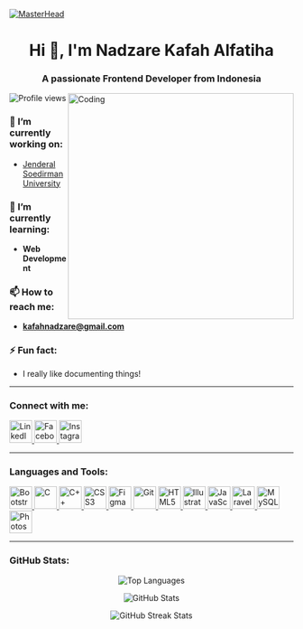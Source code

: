 <!-- GitHub README Profile -->
[![MasterHead](https://miro.medium.com/v2/resize:fit:1358/1*X7Q84nkQN1DiFXC-rQLt9g.gif)](https://nadzareka.my.id)
<h1 align="center">Hi 👋, I'm Nadzare Kafah Alfatiha</h1>
<h3 align="center">A passionate Frontend Developer from Indonesia</h3>

<img align="right" alt="Coding" width="400" src="https://user-images.githubusercontent.com/69011963/137184767-79a13ec7-1bb3-4341-a6da-3a149c9c159a.gif">

<p align="left">
  <img src="https://komarev.com/ghpvc/?username=nadzare&label=Profile%20views&color=0e75b6&style=flat" alt="Profile views" />
</p>

### 🔭 I’m currently working on:
- [Jenderal Soedirman University](https://unsoed.ac.id/)

### 🌱 I’m currently learning:
- **Web Development**

### 📫 How to reach me:
- **kafahnadzare@gmail.com**

### ⚡ Fun fact:
- I really like documenting things!

---

<h3 align="left">Connect with me:</h3>
<p align="left">
  <a href="https://linkedin.com/in/nadzare-kafah-alfatiha" target="_blank">
    <img src="https://img.icons8.com/color/48/000000/linkedin.png" alt="LinkedIn" width="40" />
  </a>
  <a href="https://fb.com/nadzare.alfatiha" target="_blank">
    <img src="https://img.icons8.com/color/48/000000/facebook.png" alt="Facebook" width="40" />
  </a>
  <a href="https://instagram.com/nadzarekafaha" target="_blank">
    <img src="https://img.icons8.com/color/48/000000/instagram-new.png" alt="Instagram" width="40" />
  </a>
</p>

---

<h3 align="left">Languages and Tools:</h3>
<p align="left">
  <a href="https://getbootstrap.com" target="_blank" rel="noreferrer">
    <img src="https://img.icons8.com/color/48/000000/bootstrap.png" alt="Bootstrap" width="40" />
  </a>
  <a href="https://www.cprogramming.com/" target="_blank" rel="noreferrer">
    <img src="https://img.icons8.com/color/48/000000/c-programming.png" alt="C" width="40" />
  </a>
  <a href="https://www.w3schools.com/cpp/" target="_blank" rel="noreferrer">
    <img src="https://img.icons8.com/color/48/000000/c-plus-plus-logo.png" alt="C++" width="40" />
  </a>
  <a href="https://www.w3schools.com/css/" target="_blank" rel="noreferrer">
    <img src="https://img.icons8.com/color/48/000000/css3.png" alt="CSS3" width="40" />
  </a>
  <a href="https://www.figma.com/" target="_blank" rel="noreferrer">
    <img src="https://img.icons8.com/color/48/000000/figma.png" alt="Figma" width="40" />
  </a>
  <a href="https://git-scm.com/" target="_blank" rel="noreferrer">
    <img src="https://img.icons8.com/color/48/000000/git.png" alt="Git" width="40" />
  </a>
  <a href="https://www.w3.org/html/" target="_blank" rel="noreferrer">
    <img src="https://img.icons8.com/color/48/000000/html-5.png" alt="HTML5" width="40" />
  </a>
  <a href="https://www.adobe.com/in/products/illustrator.html" target="_blank" rel="noreferrer">
    <img src="https://img.icons8.com/color/48/000000/adobe-illustrator.png" alt="Illustrator" width="40" />
  </a>
  <a href="https://developer.mozilla.org/en-US/docs/Web/JavaScript" target="_blank" rel="noreferrer">
    <img src="https://img.icons8.com/color/48/000000/javascript.png" alt="JavaScript" width="40" />
  </a>
  <a href="https://laravel.com/" target="_blank" rel="noreferrer">
    <img src="https://img.icons8.com/fluency/48/000000/laravel.png" alt="Laravel" width="40" />
  </a>
  <a href="https://www.mysql.com/" target="_blank" rel="noreferrer">
    <img src="https://img.icons8.com/color/48/000000/mysql-logo.png" alt="MySQL" width="40" />
  </a>
  <a href="https://www.photoshop.com/en" target="_blank" rel="noreferrer">
    <img src="https://img.icons8.com/color/48/000000/adobe-photoshop.png" alt="Photoshop" width="40" />
  </a>
</p>

---

<h3 align="left">GitHub Stats:</h3>
<p align="center">
  <img src="https://github-readme-stats.vercel.app/api/top-langs/?username=nadzare&layout=compact&theme=radical" alt="Top Languages" />
</p>
<p align="center">
  <img src="https://github-readme-stats.vercel.app/api?username=nadzare&show_icons=true&locale=en&theme=radical" alt="GitHub Stats" />
</p>
<p align="center">
  <img src="https://github-readme-streak-stats.herokuapp.com/?user=nadzare&theme=radical" alt="GitHub Streak Stats" />
</p>

